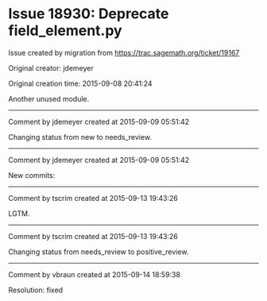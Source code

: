 # Issue 18930: Deprecate field_element.py

Issue created by migration from https://trac.sagemath.org/ticket/19167

Original creator: jdemeyer

Original creation time: 2015-09-08 20:41:24

Another unused module.


---

Comment by jdemeyer created at 2015-09-09 05:51:42

Changing status from new to needs_review.


---

Comment by jdemeyer created at 2015-09-09 05:51:42

New commits:


---

Comment by tscrim created at 2015-09-13 19:43:26

LGTM.


---

Comment by tscrim created at 2015-09-13 19:43:26

Changing status from needs_review to positive_review.


---

Comment by vbraun created at 2015-09-14 18:59:38

Resolution: fixed
